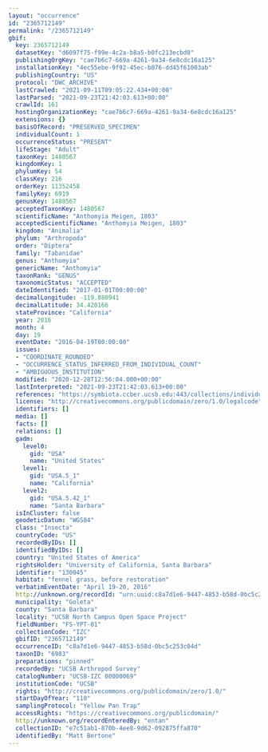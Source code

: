 ```yaml
---
layout: "occurrence"
id: "2365712149"
permalink: "/2365712149"
gbif:
  key: 2365712149
  datasetKey: "d6097f75-f99e-4c2a-b8a5-b0fc213ecbd0"
  publishingOrgKey: "cae7b6c7-669a-4261-9a34-6e8cdc16a125"
  installationKey: "4ec55ebe-9f92-45ec-b076-dd45f61003ab"
  publishingCountry: "US"
  protocol: "DWC_ARCHIVE"
  lastCrawled: "2021-09-11T09:05:22.434+00:00"
  lastParsed: "2021-09-23T21:42:03.613+00:00"
  crawlId: 161
  hostingOrganizationKey: "cae7b6c7-669a-4261-9a34-6e8cdc16a125"
  extensions: {}
  basisOfRecord: "PRESERVED_SPECIMEN"
  individualCount: 1
  occurrenceStatus: "PRESENT"
  lifeStage: "Adult"
  taxonKey: 1480567
  kingdomKey: 1
  phylumKey: 54
  classKey: 216
  orderKey: 11352458
  familyKey: 6919
  genusKey: 1480567
  acceptedTaxonKey: 1480567
  scientificName: "Anthomyia Meigen, 1803"
  acceptedScientificName: "Anthomyia Meigen, 1803"
  kingdom: "Animalia"
  phylum: "Arthropoda"
  order: "Diptera"
  family: "Tabanidae"
  genus: "Anthomyia"
  genericName: "Anthomyia"
  taxonRank: "GENUS"
  taxonomicStatus: "ACCEPTED"
  dateIdentified: "2017-01-01T00:00:00"
  decimalLongitude: -119.880941
  decimalLatitude: 34.420166
  stateProvince: "California"
  year: 2016
  month: 4
  day: 19
  eventDate: "2016-04-19T00:00:00"
  issues:
  - "COORDINATE_ROUNDED"
  - "OCCURRENCE_STATUS_INFERRED_FROM_INDIVIDUAL_COUNT"
  - "AMBIGUOUS_INSTITUTION"
  modified: "2020-12-28T12:56:04.000+00:00"
  lastInterpreted: "2021-09-23T21:42:03.613+00:00"
  references: "https://symbiota.ccber.ucsb.edu:443/collections/individual/index.php?occid=130045"
  license: "http://creativecommons.org/publicdomain/zero/1.0/legalcode"
  identifiers: []
  media: []
  facts: []
  relations: []
  gadm:
    level0:
      gid: "USA"
      name: "United States"
    level1:
      gid: "USA.5_1"
      name: "California"
    level2:
      gid: "USA.5.42_1"
      name: "Santa Barbara"
  isInCluster: false
  geodeticDatum: "WGS84"
  class: "Insecta"
  countryCode: "US"
  recordedByIDs: []
  identifiedByIDs: []
  country: "United States of America"
  rightsHolder: "University of California, Santa Barbara"
  identifier: "130045"
  habitat: "fennel grass, before restoration"
  verbatimEventDate: "April 19-20, 2016"
  http://unknown.org/recordId: "urn:uuid:c8a7d1e6-9447-4853-b58d-0bc5c253c04d"
  municipality: "Goleta"
  county: "Santa Barbara"
  locality: "UCSB North Campus Open Space Project"
  fieldNumber: "FS-YPT-01"
  collectionCode: "IZC"
  gbifID: "2365712149"
  occurrenceID: "c8a7d1e6-9447-4853-b58d-0bc5c253c04d"
  taxonID: "6983"
  preparations: "pinned"
  recordedBy: "UCSB Arthropod Survey"
  catalogNumber: "UCSB-IZC 00000069"
  institutionCode: "UCSB"
  rights: "http://creativecommons.org/publicdomain/zero/1.0/"
  startDayOfYear: "110"
  samplingProtocol: "Yellow Pan Trap"
  accessRights: "https://creativecommons.org/publicdomain/"
  http://unknown.org/recordEnteredBy: "entan"
  collectionID: "e7c51ab1-870b-4ee8-9d62-092875ffa870"
  identifiedBy: "Matt Bertone"
---
```

